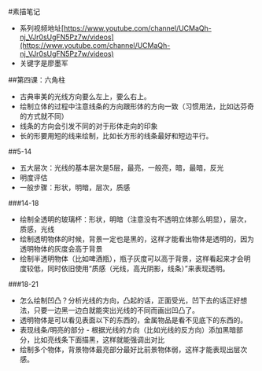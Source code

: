#素描笔记
+ 系列视频地址[https://www.youtube.com/channel/UCMaQh-nj_VJr0sUgFN5Pz7w/videos](https://www.youtube.com/channel/UCMaQh-nj_VJr0sUgFN5Pz7w/videos)
+ 关键字是廖墨军

##第四课：六角柱
+ 古典审美的光线方向要么左上，要么右上。
+ 绘制立体的过程中注意线条的方向跟形体的方向一致（习惯用法，比如达芬奇的方式就不同）
+ 线条的方向会引发不同的对于形体走向的印象
+ 长的形要用短的线来绘制，比如长方形的线条最好和短边平行。

##5-14
+ 五大层次：光线的基本层次是5层，最亮，一般亮，暗，最暗，反光
+ 明度评估
+ 一般步骤：形状，明暗，层次，质感

###14-18
+ 绘制全透明的玻璃杯：形状，明暗（注意没有不透明立体那么明显），层次，质感，光线
+ 绘制透明物体的时候，背景一定也是黑的，这样才能看出物体是透明的，因为透明物体的灰度会高于背景
+ 绘制半透明物体（比如啤酒瓶），瓶子灰度可以高于背景，这样看起来才会明度较低，同时依旧使用“质感（光线，高光阴影，线条）”来表现透明。

###18-21
+ 怎么绘制凹凸？分析光线的方向，凸起的话，正面受光，凹下去的话正好想法，只要一边黑一边白就能突出光线的不同而画出凹凸了。
+ 透明物体是可以看见表面以下的东西的，金属物品是看不见底下的东西的。
+ 表现线条/明亮的部分 -  根据光线的方向（比如光线的反方向）添加黑暗部分，比如亮线条下面描黑，这样就能强调出对比
+ 绘制多个物体，背景物体最亮部分最好比前景物体弱，这样才能表现出层次感。
